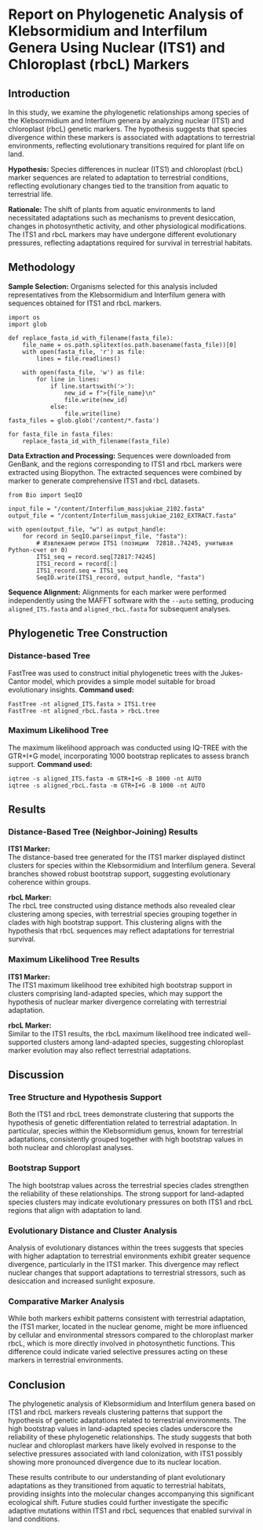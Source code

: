 # Report on Phylogenetic Analysis of Klebsormidium and Interfilum Genera Using Nuclear (ITS1) and Chloroplast (rbcL) Markers

## Introduction
In this study, we examine the phylogenetic relationships among species of the Klebsormidium and Interfilum genera by analyzing nuclear (ITS1) and chloroplast (rbcL) genetic markers. The hypothesis suggests that species divergence within these markers is associated with adaptations to terrestrial environments, reflecting evolutionary transitions required for plant life on land.

**Hypothesis:** Species differences in nuclear (ITS1) and chloroplast (rbcL) marker sequences are related to adaptation to terrestrial conditions, reflecting evolutionary changes tied to the transition from aquatic to terrestrial life.

**Rationale:** The shift of plants from aquatic environments to land necessitated adaptations such as mechanisms to prevent desiccation, changes in photosynthetic activity, and other physiological modifications. The ITS1 and rbcL markers may have undergone different evolutionary pressures, reflecting adaptations required for survival in terrestrial habitats.

## Methodology
**Sample Selection:** Organisms selected for this analysis included representatives from the Klebsormidium and Interfilum genera with sequences obtained for ITS1 and rbcL markers.

```
import os
import glob

def replace_fasta_id_with_filename(fasta_file):
    file_name = os.path.splitext(os.path.basename(fasta_file))[0]
    with open(fasta_file, 'r') as file:
        lines = file.readlines()

    with open(fasta_file, 'w') as file:
        for line in lines:
            if line.startswith('>'):
                new_id = f">{file_name}\n"
                file.write(new_id)
            else:
                file.write(line)
fasta_files = glob.glob('/content/*.fasta')

for fasta_file in fasta_files:
    replace_fasta_id_with_filename(fasta_file)
```    
**Data Extraction and Processing:** Sequences were downloaded from GenBank, and the regions corresponding to ITS1 and rbcL markers were extracted using Biopython. The extracted sequences were combined by marker to generate comprehensive ITS1 and rbcL datasets.
```
from Bio import SeqIO

input_file = "/content/Interfilum_massjukiae_2102.fasta"
output_file = "/content/Interfilum_massjukiae_2102_EXTRACT.fasta"

with open(output_file, "w") as output_handle:
    for record in SeqIO.parse(input_file, "fasta"):
        # Извлекаем регион ITS1 (позиции  72818..74245, учитывая Python-счет от 0)
        ITS1_seq = record.seq[72817:74245]
        ITS1_record = record[:]
        ITS1_record.seq = ITS1_seq
        SeqIO.write(ITS1_record, output_handle, "fasta")
```
**Sequence Alignment:** Alignments for each marker were performed independently using the MAFFT software with the `--auto` setting, producing `aligned_ITS.fasta` and `aligned_rbcL.fasta` for subsequent analyses.

## Phylogenetic Tree Construction
### Distance-based Tree
FastTree was used to construct initial phylogenetic trees with the Jukes-Cantor model, which provides a simple model suitable for broad evolutionary insights.
**Command used:**
```
FastTree -nt aligned_ITS.fasta > ITS1.tree
FastTree -nt aligned_rbcL.fasta > rbcL.tree
```

### Maximum Likelihood Tree
The maximum likelihood approach was conducted using IQ-TREE with the GTR+I+G model, incorporating 1000 bootstrap replicates to assess branch support.
**Command used:**
```
iqtree -s aligned_ITS.fasta -m GTR+I+G -B 1000 -nt AUTO
iqtree -s aligned_rbcL.fasta -m GTR+I+G -B 1000 -nt AUTO
```

## Results
### Distance-Based Tree (Neighbor-Joining) Results
**ITS1 Marker:**  
The distance-based tree generated for the ITS1 marker displayed distinct clusters for species within the Klebsormidium and Interfilum genera. Several branches showed robust bootstrap support, suggesting evolutionary coherence within groups.

**rbcL Marker:**  
The rbcL tree constructed using distance methods also revealed clear clustering among species, with terrestrial species grouping together in clades with high bootstrap support. This clustering aligns with the hypothesis that rbcL sequences may reflect adaptations for terrestrial survival.

### Maximum Likelihood Tree Results
**ITS1 Marker:**  
The ITS1 maximum likelihood tree exhibited high bootstrap support in clusters comprising land-adapted species, which may support the hypothesis of nuclear marker divergence correlating with terrestrial adaptation.

**rbcL Marker:**  
Similar to the ITS1 results, the rbcL maximum likelihood tree indicated well-supported clusters among land-adapted species, suggesting chloroplast marker evolution may also reflect terrestrial adaptations.

## Discussion
### Tree Structure and Hypothesis Support
Both the ITS1 and rbcL trees demonstrate clustering that supports the hypothesis of genetic differentiation related to terrestrial adaptation. In particular, species within the Klebsormidium genus, known for terrestrial adaptations, consistently grouped together with high bootstrap values in both nuclear and chloroplast analyses.

### Bootstrap Support
The high bootstrap values across the terrestrial species clades strengthen the reliability of these relationships. The strong support for land-adapted species clusters may indicate evolutionary pressures on both ITS1 and rbcL regions that align with adaptation to land.

### Evolutionary Distance and Cluster Analysis
Analysis of evolutionary distances within the trees suggests that species with higher adaptation to terrestrial environments exhibit greater sequence divergence, particularly in the ITS1 marker. This divergence may reflect nuclear changes that support adaptations to terrestrial stressors, such as desiccation and increased sunlight exposure.

### Comparative Marker Analysis
While both markers exhibit patterns consistent with terrestrial adaptation, the ITS1 marker, located in the nuclear genome, might be more influenced by cellular and environmental stressors compared to the chloroplast marker rbcL, which is more directly involved in photosynthetic functions. This difference could indicate varied selective pressures acting on these markers in terrestrial environments.

## Conclusion
The phylogenetic analysis of Klebsormidium and Interfilum genera based on ITS1 and rbcL markers reveals clustering patterns that support the hypothesis of genetic adaptations related to terrestrial environments. The high bootstrap values in land-adapted species clades underscore the reliability of these phylogenetic relationships. The study suggests that both nuclear and chloroplast markers have likely evolved in response to the selective pressures associated with land colonization, with ITS1 possibly showing more pronounced divergence due to its nuclear location.

These results contribute to our understanding of plant evolutionary adaptations as they transitioned from aquatic to terrestrial habitats, providing insights into the molecular changes accompanying this significant ecological shift. Future studies could further investigate the specific adaptive mutations within ITS1 and rbcL sequences that enabled survival in land conditions.
